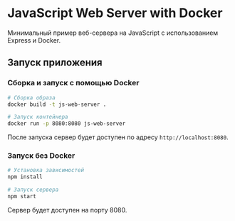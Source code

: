# JavaScript Web Server with Docker

Минимальный пример веб-сервера на JavaScript с использованием Express и Docker.

## Запуск приложения

### Сборка и запуск с помощью Docker

```bash
# Сборка образа
docker build -t js-web-server .

# Запуск контейнера
docker run -p 8080:8080 js-web-server
```

После запуска сервер будет доступен по адресу `http://localhost:8080`.

### Запуск без Docker

```bash
# Установка зависимостей
npm install

# Запуск сервера
npm start
```

Сервер будет доступен на порту 8080.